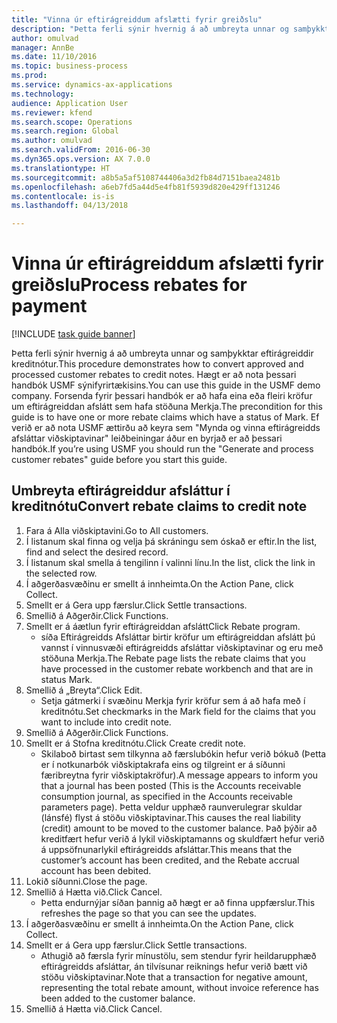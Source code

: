 ```yaml
--- 
title: "Vinna úr eftirágreiddum afslætti fyrir greiðslu"
description: "Þetta ferli sýnir hvernig á að umbreyta unnar og samþykktar eftirágreiddir kreditnótur."
author: omulvad
manager: AnnBe
ms.date: 11/10/2016
ms.topic: business-process
ms.prod: 
ms.service: dynamics-ax-applications
ms.technology: 
audience: Application User
ms.reviewer: kfend
ms.search.scope: Operations
ms.search.region: Global
ms.author: omulvad
ms.search.validFrom: 2016-06-30
ms.dyn365.ops.version: AX 7.0.0
ms.translationtype: HT
ms.sourcegitcommit: a8b5a5af5108744406a3d2fb84d7151baea2481b
ms.openlocfilehash: a6eb7fd5a44d5e4fb81f5939d820e429ff131246
ms.contentlocale: is-is
ms.lasthandoff: 04/13/2018

---
```

# <a name="process-rebates-for-payment"></a><span data-ttu-id="239af-103">Vinna úr eftirágreiddum afslætti fyrir greiðslu</span><span class="sxs-lookup"><span data-stu-id="239af-103">Process rebates for payment</span></span>

[!INCLUDE [task guide banner](../../includes/task-guide-banner.md)]

<span data-ttu-id="239af-104">Þetta ferli sýnir hvernig á að umbreyta unnar og samþykktar eftirágreiddir kreditnótur.</span><span class="sxs-lookup"><span data-stu-id="239af-104">This procedure demonstrates how to convert approved and processed customer rebates to credit notes.</span></span> <span data-ttu-id="239af-105">Hægt er að nota þessari handbók USMF sýnifyrirtækisins.</span><span class="sxs-lookup"><span data-stu-id="239af-105">You can use this guide in the USMF demo company.</span></span> <span data-ttu-id="239af-106">Forsenda fyrir þessari handbók er að hafa eina eða fleiri kröfur um eftirágreiddan afslátt sem hafa stöðuna Merkja.</span><span class="sxs-lookup"><span data-stu-id="239af-106">The precondition for this guide is to have one or more rebate claims which have a status of Mark.</span></span> <span data-ttu-id="239af-107">Ef verið er að nota USMF ættirðu að keyra sem "Mynda og vinna eftirágreidds afsláttar viðskiptavinar" leiðbeiningar áður en byrjað er að þessari handbók.</span><span class="sxs-lookup"><span data-stu-id="239af-107">If you’re using USMF you should run the "Generate and process customer rebates" guide before you start this guide.</span></span>


## <a name="convert-rebate-claims-to-credit-note"></a><span data-ttu-id="239af-108">Umbreyta eftirágreiddur afsláttur í kreditnótu</span><span class="sxs-lookup"><span data-stu-id="239af-108">Convert rebate claims to credit note</span></span>
1. <span data-ttu-id="239af-109">Fara á Alla viðskiptavini.</span><span class="sxs-lookup"><span data-stu-id="239af-109">Go to All customers.</span></span>
2. <span data-ttu-id="239af-110">Í listanum skal finna og velja þá skráningu sem óskað er eftir.</span><span class="sxs-lookup"><span data-stu-id="239af-110">In the list, find and select the desired record.</span></span>
3. <span data-ttu-id="239af-111">Í listanum skal smella á tengilinn í valinni línu.</span><span class="sxs-lookup"><span data-stu-id="239af-111">In the list, click the link in the selected row.</span></span>
4. <span data-ttu-id="239af-112">Í aðgerðasvæðinu er smellt á innheimta.</span><span class="sxs-lookup"><span data-stu-id="239af-112">On the Action Pane, click Collect.</span></span>
5. <span data-ttu-id="239af-113">Smellt er á Gera upp færslur.</span><span class="sxs-lookup"><span data-stu-id="239af-113">Click Settle transactions.</span></span>
6. <span data-ttu-id="239af-114">Smellið á Aðgerðir.</span><span class="sxs-lookup"><span data-stu-id="239af-114">Click Functions.</span></span>
7. <span data-ttu-id="239af-115">Smellt er á áætlun fyrir eftirágreiddan afslátt</span><span class="sxs-lookup"><span data-stu-id="239af-115">Click Rebate program.</span></span>
    * <span data-ttu-id="239af-116">síða Eftirágreidds Afsláttar birtir kröfur um eftirágreiddan afslátt þú vannst í vinnusvæði eftirágreidds afsláttar viðskiptavinar og eru með stöðuna Merkja.</span><span class="sxs-lookup"><span data-stu-id="239af-116">The Rebate page lists the rebate claims that you have processed in the customer rebate workbench and that are in status Mark.</span></span>    
8. <span data-ttu-id="239af-117">Smellið á „Breyta“.</span><span class="sxs-lookup"><span data-stu-id="239af-117">Click Edit.</span></span>
    * <span data-ttu-id="239af-118">Setja gátmerki í svæðinu Merkja fyrir kröfur sem á að hafa með í kreditnótu.</span><span class="sxs-lookup"><span data-stu-id="239af-118">Set checkmarks in the Mark field for the claims that you want to include into credit note.</span></span>   
9. <span data-ttu-id="239af-119">Smellið á Aðgerðir.</span><span class="sxs-lookup"><span data-stu-id="239af-119">Click Functions.</span></span>
10. <span data-ttu-id="239af-120">Smellt er á Stofna kreditnótu.</span><span class="sxs-lookup"><span data-stu-id="239af-120">Click Create credit note.</span></span>
    * <span data-ttu-id="239af-121">Skilaboð birtast sem tilkynna að færslubókin hefur verið bókuð (Þetta er í notkunarbók viðskiptakrafa eins og tilgreint er á síðunni færibreytna fyrir viðskiptakröfur).</span><span class="sxs-lookup"><span data-stu-id="239af-121">A message appears to inform you that a journal has been posted (This is the Accounts receivable consumption journal, as specified in the Accounts receivable parameters page).</span></span> <span data-ttu-id="239af-122">Þetta veldur upphæð raunverulegrar skuldar (lánsfé) flyst á stöðu viðskiptavinar.</span><span class="sxs-lookup"><span data-stu-id="239af-122">This causes the real liability (credit) amount to be moved to the customer balance.</span></span> <span data-ttu-id="239af-123">Það þýðir að kreditfært hefur verið á lykil viðskiptamanns og skuldfært hefur verið á uppsöfnunarlykil eftirágreidds afsláttar.</span><span class="sxs-lookup"><span data-stu-id="239af-123">This means that the customer’s account has been credited, and the Rebate accrual account has been debited.</span></span>  
11. <span data-ttu-id="239af-124">Lokið síðunni.</span><span class="sxs-lookup"><span data-stu-id="239af-124">Close the page.</span></span>
12. <span data-ttu-id="239af-125">Smellið á Hætta við.</span><span class="sxs-lookup"><span data-stu-id="239af-125">Click Cancel.</span></span>
    * <span data-ttu-id="239af-126">Þetta endurnýjar síðan þannig að hægt er að finna uppfærslur.</span><span class="sxs-lookup"><span data-stu-id="239af-126">This refreshes the page so that you can see the updates.</span></span>  
13. <span data-ttu-id="239af-127">Í aðgerðasvæðinu er smellt á innheimta.</span><span class="sxs-lookup"><span data-stu-id="239af-127">On the Action Pane, click Collect.</span></span>
14. <span data-ttu-id="239af-128">Smellt er á Gera upp færslur.</span><span class="sxs-lookup"><span data-stu-id="239af-128">Click Settle transactions.</span></span>
    * <span data-ttu-id="239af-129">Athugið að færsla fyrir mínustölu, sem stendur fyrir heildarupphæð eftirágreidds afsláttar, án tilvísunar reiknings hefur verið bætt við stöðu viðskiptavinar.</span><span class="sxs-lookup"><span data-stu-id="239af-129">Note that a transaction for negative amount, representing the total rebate amount, without invoice reference has been added to the customer balance.</span></span>   
15. <span data-ttu-id="239af-130">Smellið á Hætta við.</span><span class="sxs-lookup"><span data-stu-id="239af-130">Click Cancel.</span></span>


